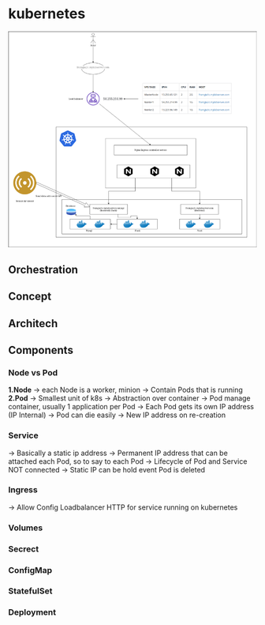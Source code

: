 # kubernetes
![Alt](/9a2020d4-0e5f-4b95-8f2a-7fe134cde4c0.png)
## Orchestration

## Concept
## Architech
## Components
### Node vs Pod
**1.Node**
  -> each Node is a worker, minion
  -> Contain Pods that is running
**2.Pod**
  -> Smallest unit of k8s
  -> Abstraction over container
  -> Pod manage container, usually 1 application per Pod
  -> Each Pod gets its own IP address (IP Internal)
  -> Pod can die easily
  -> New IP address on re-creation
### Service
  -> Basically a static ip address
  -> Permanent IP address that can be attached each Pod, so to say to each Pod
  -> Lifecycle of Pod and Service NOT connected
  -> Static IP can be hold event Pod is deleted
### Ingress
  -> Allow Config Loadbalancer HTTP for service running on kubernetes
### Volumes
### Secrect
### ConfigMap
### StatefulSet
### Deployment

